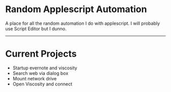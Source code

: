 # Random Applescript Automation
A place for all the random automation I do with applescript.
I will probably use Script Editor but I dunno.
***
# Current Projects
- Startup evernote and viscosity
- Search web via dialog box
- Mount network drive
- Open Viscosity and connect